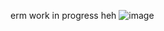 erm work in progress heh 
![image](https://media-hosting.imagekit.io/0267a10a5a5b4bea/tumblr_07acf3f1d970f0e5eafe228c212a0431_405bdd8f_250.gif.webp?Expires=1837898258&Key-Pair-Id=K2ZIVPTIP2VGHC&Signature=b33Od8H4Mo2LDiPMYAGhzFf74-Ok8YUMKx~Fo8YvSQGW35tZ2Doyo0Y0c45cjIcT2yK9K08cq5jX76gBrzS2x5bupiFkBvxiKpLApXs2TFlAhUPoQcL-UHsEwCAALWeylUwwenV2EGdjZhxtZWDJ9YNkKiIkTiCfH2NlwSbXxku2lKsfeZSD0cy6fHjddNcshLdXgZJbh7Q2PU2Y8vKmVFvyxeiGDuGdn1oZT~UD9g-m7oB6SBNhKzZ8CacAWUoyYhdgfg7BUvpucghq7jx~IR1HVz~IArNkbcawTXmrVUngftWHhLGfQfCfvqvOWi09HCtVIQFigDi9QJqHTp8Dng__)
